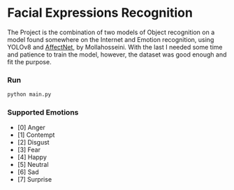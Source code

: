 # Facial Expressions Recognition
The Project is the combination of two models of Object recognition on a model found somewhere on the Internet and Emotion recognition, using YOLOv8 and [AffectNet](http://mohammadmahoor.com/affectnet/), by Mollahosseini. With the last I needed some time and patience to train the model, however, the dataset was good enough and fit the purpose.

### Run
```sh
python main.py
```

### Supported Emotions

- [0] Anger
- [1] Contempt
- [2] Disgust
- [3] Fear
- [4] Happy
- [5] Neutral
- [6] Sad
- [7] Surprise


